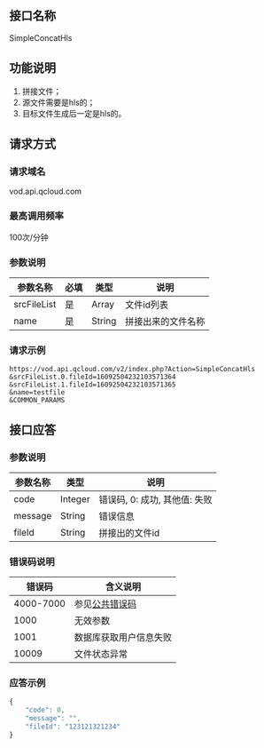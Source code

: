 ## 接口名称
SimpleConcatHls

## 功能说明
1. 拼接文件；
2. 源文件需要是hls的；
3. 目标文件生成后一定是hls的。

## 请求方式

### 请求域名
vod.api.qcloud.com

### 最高调用频率
100次/分钟

### 参数说明
| 参数名称 | 必填 | 类型 | 说明 |
|---------------|----------|---------|---------|
| srcFileList | 是 | Array | 文件id列表 |
| name          | 是 | String    | 拼接出来的文件名称|

### 请求示例
```
https://vod.api.qcloud.com/v2/index.php?Action=SimpleConcatHls
&srcFileList.0.fileId=16092504232103571364
&srcFileList.1.fileId=16092504232103571365
&name=testfile
&COMMON_PARAMS
```
## 接口应答

### 参数说明
| 参数名称 | 类型 | 说明 |
|---------|---------|---------|
| code | Integer | 错误码, 0: 成功, 其他值: 失败 |
| message | String | 错误信息 |
| fileId | String | 拼接出的文件id |

### 错误码说明
| 错误码 | 含义说明|
|---------|---------|
| 4000-7000 | 参见[公共错误码](/document/product/266/7783)  |
| 1000 | 无效参数  |
| 1001 | 数据库获取用户信息失败  |
| 10009 | 文件状态异常  |

### 应答示例
```javascript
{
    "code": 0,
    "message": "",
    "fileId": "123121321234"
}
```
